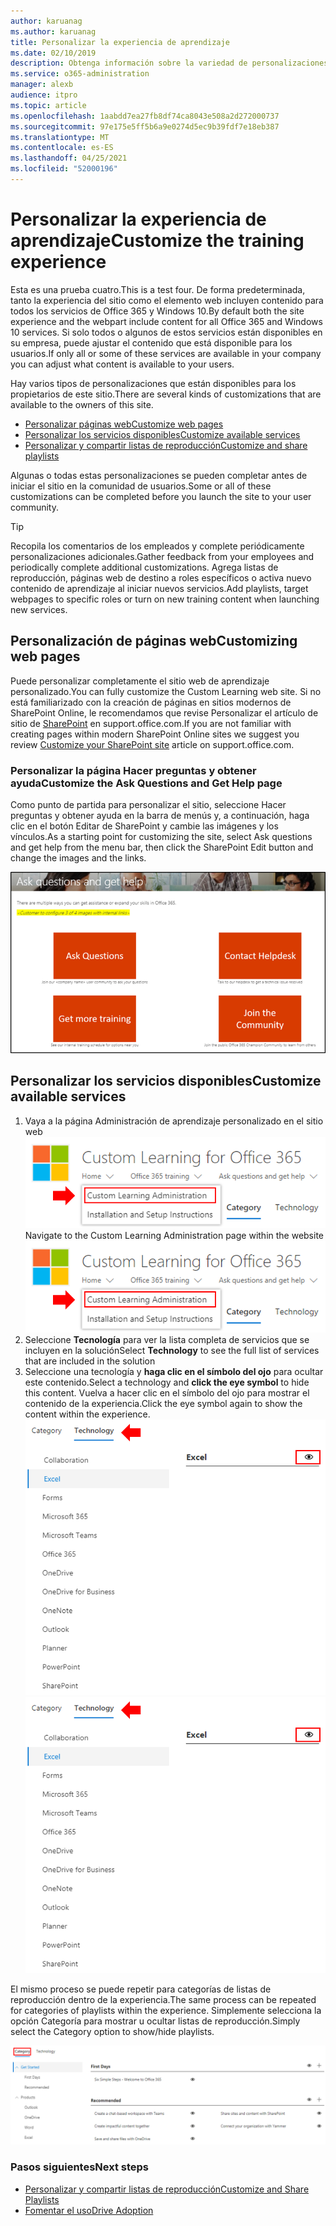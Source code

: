 ```yaml
---
author: karuanag
ms.author: karuanag
title: Personalizar la experiencia de aprendizaje
ms.date: 02/10/2019
description: Obtenga información sobre la variedad de personalizaciones disponibles con Custom Learning para Office 365
ms.service: o365-administration
manager: alexb
audience: itpro
ms.topic: article
ms.openlocfilehash: 1aabdd7ea27fb8df74ca8043e508a2d272000737
ms.sourcegitcommit: 97e175e5ff5b6a9e0274d5ec9b39fdf7e18eb387
ms.translationtype: MT
ms.contentlocale: es-ES
ms.lasthandoff: 04/25/2021
ms.locfileid: "52000196"
---
```

# <a name="customize-the-training-experience"></a><span data-ttu-id="e245e-103">Personalizar la experiencia de aprendizaje</span><span class="sxs-lookup"><span data-stu-id="e245e-103">Customize the training experience</span></span>

<span data-ttu-id="e245e-104">Esta es una prueba cuatro.</span><span class="sxs-lookup"><span data-stu-id="e245e-104">This is a test four.</span></span> <span data-ttu-id="e245e-105">De forma predeterminada, tanto la experiencia del sitio como el elemento web incluyen contenido para todos los servicios de Office 365 y Windows 10.</span><span class="sxs-lookup"><span data-stu-id="e245e-105">By default both the site experience and the webpart include content for all Office 365 and Windows 10 services.</span></span>  <span data-ttu-id="e245e-106">Si solo todos o algunos de estos servicios están disponibles en su empresa, puede ajustar el contenido que está disponible para los usuarios.</span><span class="sxs-lookup"><span data-stu-id="e245e-106">If only all or some of these services are available in your company you can adjust what content is available to your users.</span></span>  

<span data-ttu-id="e245e-107">Hay varios tipos de personalizaciones que están disponibles para los propietarios de este sitio.</span><span class="sxs-lookup"><span data-stu-id="e245e-107">There are several kinds of customizations that are available to the owners of this site.</span></span> 

- [<span data-ttu-id="e245e-108">Personalizar páginas web</span><span class="sxs-lookup"><span data-stu-id="e245e-108">Customize web pages</span></span>](#customizing-web-pages)
- [<span data-ttu-id="e245e-109">Personalizar los servicios disponibles</span><span class="sxs-lookup"><span data-stu-id="e245e-109">Customize available services</span></span>](#customize-available-services)
- [<span data-ttu-id="e245e-110">Personalizar y compartir listas de reproducción</span><span class="sxs-lookup"><span data-stu-id="e245e-110">Customize and share playlists</span></span>](customplaylist.md)

<span data-ttu-id="e245e-111">Algunas o todas estas personalizaciones se pueden completar antes de iniciar el sitio en la comunidad de usuarios.</span><span class="sxs-lookup"><span data-stu-id="e245e-111">Some or all of these customizations can be completed before you launch the site to your user community.</span></span>  

> [!TIP]
> <span data-ttu-id="e245e-112">Recopila los comentarios de los empleados y complete periódicamente personalizaciones adicionales.</span><span class="sxs-lookup"><span data-stu-id="e245e-112">Gather feedback from your employees and periodically complete additional customizations.</span></span>  <span data-ttu-id="e245e-113">Agrega listas de reproducción, páginas web de destino a roles específicos o activa nuevo contenido de aprendizaje al iniciar nuevos servicios.</span><span class="sxs-lookup"><span data-stu-id="e245e-113">Add playlists, target webpages to specific roles or turn on new training content when launching new services.</span></span> 

## <a name="customizing-web-pages"></a><span data-ttu-id="e245e-114">Personalización de páginas web</span><span class="sxs-lookup"><span data-stu-id="e245e-114">Customizing web pages</span></span>

<span data-ttu-id="e245e-115">Puede personalizar completamente el sitio web de aprendizaje personalizado.</span><span class="sxs-lookup"><span data-stu-id="e245e-115">You can fully customize the Custom Learning web site.</span></span> <span data-ttu-id="e245e-116">Si no está familiarizado con la creación de páginas en sitios modernos de SharePoint Online, le recomendamos que revise Personalizar el artículo de sitio de [SharePoint](https://support.office.com/article/customize-your-sharepoint-site-320b43e5-b047-4fda-8381-f61e8ac7f59b) en support.office.com.</span><span class="sxs-lookup"><span data-stu-id="e245e-116">If you are not familiar with creating pages within modern SharePoint Online sites we suggest you review [Customize your SharePoint site](https://support.office.com/article/customize-your-sharepoint-site-320b43e5-b047-4fda-8381-f61e8ac7f59b) article on support.office.com.</span></span> 

### <a name="customize-the-ask-questions-and-get-help-page"></a><span data-ttu-id="e245e-117">Personalizar la **página Hacer preguntas y obtener** ayuda</span><span class="sxs-lookup"><span data-stu-id="e245e-117">Customize the **Ask Questions and Get Help** page</span></span>

<span data-ttu-id="e245e-118">Como punto de partida para personalizar el sitio, seleccione Hacer preguntas y obtener ayuda en la barra de menús y, a continuación, haga clic en el botón Editar de SharePoint y cambie las imágenes y los vínculos.</span><span class="sxs-lookup"><span data-stu-id="e245e-118">As a starting point for customizing the site, select Ask questions and get help from the menu bar, then click the SharePoint Edit button and change the images and the links.</span></span> 

![Hacer preguntas y obtener la ventana de ayuda](media/custom_ask.png)

## <a name="customize-available-services"></a><span data-ttu-id="e245e-120">Personalizar los servicios disponibles</span><span class="sxs-lookup"><span data-stu-id="e245e-120">Customize available services</span></span>

1.  <span data-ttu-id="e245e-121">Vaya a la página Administración de aprendizaje personalizado en el sitio web ![ Seleccionar administración de aprendizaje personalizada](media/custom_admin.png)</span><span class="sxs-lookup"><span data-stu-id="e245e-121">Navigate to the Custom Learning Administration page within the website ![Select Custom Learning Administration](media/custom_admin.png)</span></span>
1. <span data-ttu-id="e245e-122">Seleccione **Tecnología** para ver la lista completa de servicios que se incluyen en la solución</span><span class="sxs-lookup"><span data-stu-id="e245e-122">Select **Technology** to see the full list of services that are included in the solution</span></span>
1. <span data-ttu-id="e245e-123">Seleccione una tecnología y **haga clic en el símbolo del ojo** para ocultar este contenido.</span><span class="sxs-lookup"><span data-stu-id="e245e-123">Select a technology and **click the eye symbol** to hide this content.</span></span>  <span data-ttu-id="e245e-124">Vuelva a hacer clic en el símbolo del ojo para mostrar el contenido de la experiencia.</span><span class="sxs-lookup"><span data-stu-id="e245e-124">Click the eye symbol again to show the content within the experience.</span></span> 
<span data-ttu-id="e245e-125">![personalizado](media/custom_techlist.png)</span><span class="sxs-lookup"><span data-stu-id="e245e-125">![custom](media/custom_techlist.png)</span></span>

<span data-ttu-id="e245e-126">El mismo proceso se puede repetir para categorías de listas de reproducción dentro de la experiencia.</span><span class="sxs-lookup"><span data-stu-id="e245e-126">The same process can be repeated for categories of playlists within the experience.</span></span>  <span data-ttu-id="e245e-127">Simplemente selecciona la opción Categoría para mostrar u ocultar listas de reproducción.</span><span class="sxs-lookup"><span data-stu-id="e245e-127">Simply select the Category option to show/hide playlists.</span></span> 

![Seleccionar categoría](media/custom_cat.png)

### <a name="next-steps"></a><span data-ttu-id="e245e-129">Pasos siguientes</span><span class="sxs-lookup"><span data-stu-id="e245e-129">Next steps</span></span>

- [<span data-ttu-id="e245e-130">Personalizar y compartir listas de reproducción</span><span class="sxs-lookup"><span data-stu-id="e245e-130">Customize and Share Playlists</span></span>](customplaylist.md)
- [<span data-ttu-id="e245e-131">Fomentar el uso</span><span class="sxs-lookup"><span data-stu-id="e245e-131">Drive Adoption</span></span>](driveadoption.md) 
